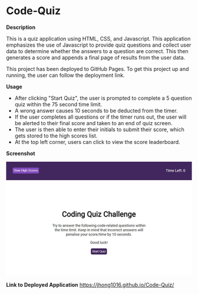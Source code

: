 # Code-Quiz

**Description**

This is a quiz application using HTML, CSS, and Javascript. This application emphasizes the use of Javascript to provide quiz questions and collect user data to determine whether the answers to a question are correct. This then generates a score and appends a final page of results from the user data.

This project has been deployed to GitHub Pages. To get this project up and running, the user can follow the deployment link.

**Usage**

* After clicking "Start Quiz", the user is prompted to complete a 5 question quiz within the 75 second time limit. 
* A wrong answer causes 10 seconds to be deducted from the timer. 
* If the user completes all questions or if the timer runs out, the user will be alerted to their final score and taken to an end of quiz screen.
* The user is then able to enter their initials to submit their score, which gets stored to the high scores list.
* At the top left corner, users can click to view the score leaderboard.

**Screenshot**

![Screenshot](https://github.com/jhong1016/Code-Quiz/blob/main/assets/Screenshot.JPG)

**Link to Deployed Application**
https://jhong1016.github.io/Code-Quiz/
